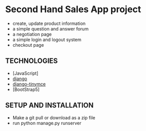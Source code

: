 # Second Hand Sales App project
* create, update product information
* a simple question and answer forum
* a negotiation page
* a simple login and logout system
* checkout page

## TECHNOLOGIES

* [JavaScript]
* [django](https://docs.djangoproject.com/en/4.1/)
* [django-tinymce](https://django-tinymce.readthedocs.io/en/latest/)
* [BootStrap5]


## SETUP AND INSTALLATION

* Make a git pull or download as a zip file
* run python manage.py runserver